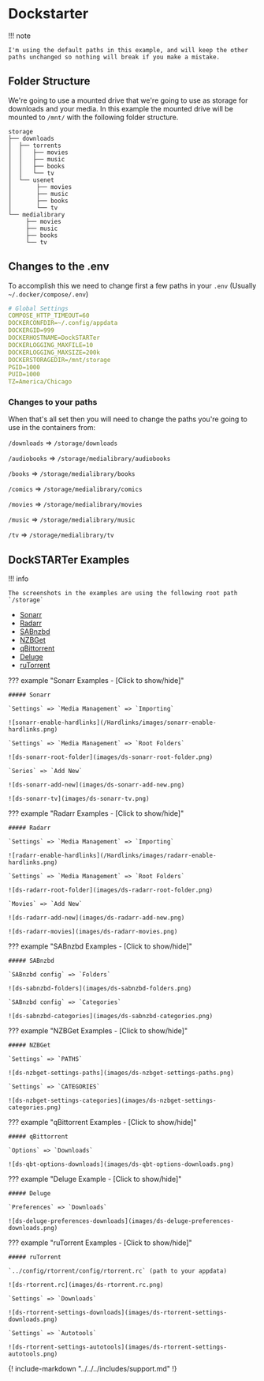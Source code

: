 # Dockstarter

!!! note

    I'm using the default paths in this example, and will keep the other paths unchanged so nothing will break if you make a mistake.

## Folder Structure

We're going to use a mounted drive that we're going to use as storage for downloads and your media.
In this example the mounted drive will be mounted to `/mnt/` with the following folder structure.

```none
storage
├── downloads
│  ├── torrents
│  │   ├── movies
│  │   ├── music
│  │   ├── books
│  │   └── tv
│  └── usenet
│       ├── movies
│       ├── music
│       ├── books
│       └── tv
└── medialibrary
     ├── movies
     ├── music
     ├── books
     └── tv
```

## Changes to the .env

To accomplish this we need to change first a few paths in your `.env` (Usually `~/.docker/compose/.env`)

```yaml
# Global Settings
COMPOSE_HTTP_TIMEOUT=60
DOCKERCONFDIR=~/.config/appdata
DOCKERGID=999
DOCKERHOSTNAME=DockSTARTer
DOCKERLOGGING_MAXFILE=10
DOCKERLOGGING_MAXSIZE=200k
DOCKERSTORAGEDIR=/mnt/storage
PGID=1000
PUID=1000
TZ=America/Chicago
```

### Changes to your paths

When that's all set then you will need to change the paths you're going to use in the containers from:

`/downloads` => `/storage/downloads`

`/audiobooks` => `/storage/medialibrary/audiobooks`

`/books` => `/storage/medialibrary/books`

`/comics` => `/storage/medialibrary/comics`

`/movies` => `/storage/medialibrary/movies`

`/music` => `/storage/medialibrary/music`

`/tv` => `/storage/medialibrary/tv`

## DockSTARTer Examples

!!! info

    The screenshots in the examples are using the following root path `/storage`

- [Sonarr](#sonarr)
- [Radarr](#radarr)
- [SABnzbd](#sabnzbd)
- [NZBGet](#nzbget)
- [qBittorrent](#qbittorent)
- [Deluge](#deluge)
- [ruTorrent](#rutorrent)

??? example "Sonarr Examples - [Click to show/hide]"

    ##### Sonarr

    `Settings` => `Media Management` => `Importing`

    ![sonarr-enable-hardlinks](/Hardlinks/images/sonarr-enable-hardlinks.png)

    `Settings` => `Media Management` => `Root Folders`

    ![ds-sonarr-root-folder](images/ds-sonarr-root-folder.png)

    `Series` => `Add New`

    ![ds-sonarr-add-new](images/ds-sonarr-add-new.png)

    ![ds-sonarr-tv](images/ds-sonarr-tv.png)

??? example "Radarr Examples - [Click to show/hide]"

    ##### Radarr

    `Settings` => `Media Management` => `Importing`

    ![radarr-enable-hardlinks](/Hardlinks/images/radarr-enable-hardlinks.png)

    `Settings` => `Media Management` => `Root Folders`

    ![ds-radarr-root-folder](images/ds-radarr-root-folder.png)

    `Movies` => `Add New`

    ![ds-radarr-add-new](images/ds-radarr-add-new.png)

    ![ds-radarr-movies](images/ds-radarr-movies.png)

??? example "SABnzbd Examples - [Click to show/hide]"

    ##### SABnzbd

    `SABnzbd config` => `Folders`

    ![ds-sabnzbd-folders](images/ds-sabnzbd-folders.png)

    `SABnzbd config` => `Categories`

    ![ds-sabnzbd-categories](images/ds-sabnzbd-categories.png)

??? example "NZBGet Examples - [Click to show/hide]"

    ##### NZBGet

    `Settings` => `PATHS`

    ![ds-nzbget-settings-paths](images/ds-nzbget-settings-paths.png)

    `Settings` => `CATEGORIES`

    ![ds-nzbget-settings-categories](images/ds-nzbget-settings-categories.png)

??? example "qBittorrent Examples - [Click to show/hide]"

    ##### qBittorrent

    `Options` => `Downloads`

    ![ds-qbt-options-downloads](images/ds-qbt-options-downloads.png)

??? example "Deluge Example - [Click to show/hide]"

    ##### Deluge

    `Preferences` => `Downloads`

    ![ds-deluge-preferences-downloads](images/ds-deluge-preferences-downloads.png)

??? example "ruTorrent Examples - [Click to show/hide]"

    ##### ruTorrent

    `../config/rtorrent/config/rtorrent.rc` (path to your appdata)

    ![ds-rtorrent.rc](images/ds-rtorrent.rc.png)

    `Settings` => `Downloads`

    ![ds-rtorrent-settings-downloads](images/ds-rtorrent-settings-downloads.png)

    `Settings` => `Autotools`

    ![ds-rtorrent-settings-autotools](images/ds-rtorrent-settings-autotools.png)

{! include-markdown "../../../includes/support.md" !}
